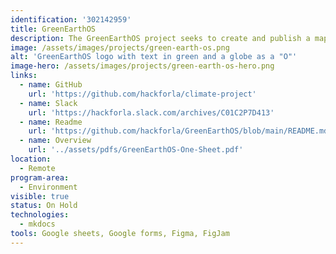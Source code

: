 ```yaml
---
identification: '302142959'
title: GreenEarthOS
description: The GreenEarthOS project seeks to create and publish a map of the current climate project support landscape including gaps. Once the landscape has been created the project will work to create visible guidance for open source projects and project ideators on how to navigate the landscape and connect with players at every appropriate stage (recruiting, mentoring, partnerships, packaging and funding) ; thereby reducing barriers to currently under represented communities.
image: /assets/images/projects/green-earth-os.png
alt: 'GreenEarthOS logo with text in green and a globe as a "O"'
image-hero: /assets/images/projects/green-earth-os-hero.png             
links:
  - name: GitHub
    url: 'https://github.com/hackforla/climate-project'
  - name: Slack
    url: 'https://hackforla.slack.com/archives/C01C2P7D413'
  - name: Readme
    url: 'https://github.com/hackforla/GreenEarthOS/blob/main/README.md'
  - name: Overview
    url: '../assets/pdfs/GreenEarthOS-One-Sheet.pdf'
location: 
  - Remote
program-area:  
  - Environment
visible: true
status: On Hold
technologies: 
  - mkdocs
tools: Google sheets, Google forms, Figma, FigJam
---
```

